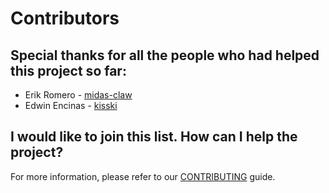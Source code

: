 # Contributors

## Special thanks for all the people who had helped this project so far:

* Erik Romero - [midas-claw](https://github.com/midas-claw)
* Edwin Encinas - [kisski](https://github.com/kisski)

## I would like to join this list. How can I help the project?

For more information, please refer to our [CONTRIBUTING](#) guide.
